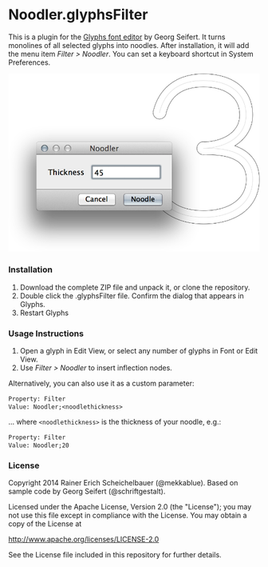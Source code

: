 # Noodler.glyphsFilter

This is a plugin for the [Glyphs font editor](http://glyphsapp.com/) by Georg Seifert.
It turns monolines of all selected glyphs into noodles. After installation, it will add the menu item *Filter > Noodler*. You can set a keyboard shortcut in System Preferences.

![Noodling a monoline.](Noodler.png "Noodler")

### Installation

1. Download the complete ZIP file and unpack it, or clone the repository.
2. Double click the .glyphsFilter file. Confirm the dialog that appears in Glyphs.
3. Restart Glyphs

### Usage Instructions

1. Open a glyph in Edit View, or select any number of glyphs in Font or Edit View.
2. Use *Filter > Noodler* to insert inflection nodes.

Alternatively, you can also use it as a custom parameter:

	Property: Filter
	Value: Noodler;<noodlethickness>

... where `<noodlethickness>` is the thickness of your noodle, e.g.:
	
	Property: Filter
	Value: Noodler;20

### License

Copyright 2014 Rainer Erich Scheichelbauer (@mekkablue).
Based on sample code by Georg Seifert (@schriftgestalt).

Licensed under the Apache License, Version 2.0 (the "License");
you may not use this file except in compliance with the License.
You may obtain a copy of the License at

http://www.apache.org/licenses/LICENSE-2.0

See the License file included in this repository for further details.
